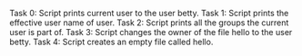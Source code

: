 Task 0: Script prints current user to the user betty.
Task 1: Script prints the effective user name of user.
Task 2: Script prints all the groups the current user is part of.
Task 3: Script changes the owner of the file hello to the user betty.
Task 4: Script creates an empty file called hello.

